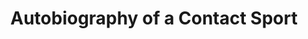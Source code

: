 ---
attached_gallery: gallery/autobiography.md
collection_archive: false
collection_category:
  - Award Winning
  - Kids
  - Black and White
  - Lifestyle
  - Color
  - Reportage
  - Portraits
  - Environments
  - Sports + Athletes
collection_content: >-
  0: The number of times I regret playing high school football.


  1: The number of points Sunnyslope High School lost by to keep them from
  playing in the division III Arizona High School Championship.


  2: The approximate number of high school football players who die every year
  from concussions.


  3: The number of years I started varsity football in Missouri.


  68: Varsity jersey number.


  81: Junior Varsity jersey number.


  100: The percent chance my unborn son will not play the game that I miss; the
  game that I love; the game that made me.


  I grew up in Missouri and I was an art-jock. I felt like I was unique—maybe I
  was—who knows. I received a handful of scholarships, which I considered, but I
  opted for pursuing my passion for art and photography. I love being a
  photographer. I still suffer from the effects of playing the game. Some
  include coping with depression and general panic disorder (my doctor now
  thinks these are related to my playing days) chronic back and knee pain, two
  torn thumbs, two torn hamstrings, two shoulder surgeries and a hip surgery. I
  would never say the pain outweighs the power. The game gave me an
  understanding of power and restraint.


  Over time, I have become more and more leery of passing on my playing legacy,
  my family’s football heirloom (my grandfather, father, and both my brothers
  played.) Living with my own physical and mental ailments combined with our
  better understanding of CTE, if I were ever to have a son, I now think that my
  family's football heirloom ends with me. 


  As a farewell, I chose to document the Phoenix based Sunny Slope football
  program. They are the Sunny Slope Vikings. I was a Parkview Viking. Both
  mascots depicted with the familiar horns flanking our helmets. We share the
  same school colors and are nearly identical in socio economic complexion. It
  was a perfect fit and the closest thing to being home without actually going
  home.


  There’s a violent beauty at the heart of the sport. These boys wear a costume
  of manhood, disguised by their strength, speed, and violence which only lasts
  so long when their childlike joy and rage comes to the surface.


  In New Orleans they have big bands at funerals and in football marching bands
  announce the euphoria and pain. I imagine football like that: an end, a
  beginning, and a celebration all wrapped up in the light of my nostalgia.
  Don’t consider this a eulogy. This is a celebration.


  Typography treatment by Patricia Pruiss of Sunday Afternoon and interview
  excerpts from Ian Reed, the Arizona defensive player of the year.
collection_cover: https://d1sf55qlb7p6hz.cloudfront.net/autobiography-3.jpg
collection_cover_mobile: https://d1sf55qlb7p6hz.cloudfront.net/verticalcovers-7.jpg
collection_description: >-
  This personal project explores my nostalgia and love for the game that shaped
  me. This work puts you on the sideline, in the helmet, and in the bleachers
  with the joy and heartache that characterizes the sport. Don’t consider this a
  eulogy. This is a celebration.


  Winner of the _American Photography Annual 34_ and featured by _Buzzfeed_ and
  _The Guardian._
collection_exhibition: []
collection_filter: Personal
collection_hidden: false
collection_meta: 2016
collection_preview:
  - https://d1sf55qlb7p6hz.cloudfront.net/auto-cover-1.jpg
  - https://d1sf55qlb7p6hz.cloudfront.net/auto-cover-2.jpg
  - https://d1sf55qlb7p6hz.cloudfront.net/auto-cover-3.jpg
  - https://d1sf55qlb7p6hz.cloudfront.net/auto-cover-4.jpg
cover_image: https://d1sf55qlb7p6hz.cloudfront.net/social-1.jpg
date: 
layout: blocks
logo: 
navigation_theme: white
px_extra: true
slug: autobiography-contact-sport
theme_color: CAD39C
theme_color_all_works: A7E05C
title: Autobiography of a Contact Sport
collection_awards:
  - content: |-
      **2018**  
      _AP 34: American Photography Annual 34_  
      Best Personal Work Series
    template: popup-text-element
collection_blocks:
  - _bookshop_name: collections/media-row-start
    row_alignment: between
  - _bookshop_name: collections/media-element
    block: media-element
    color: 0B0B09
    image: https://d1sf55qlb7p6hz.cloudfront.net/autobiography-1.jpg
    margin_left: 20
    margin_right: 0
    margin_y: 100
    width: 60
  - _bookshop_name: collections/media-row
    row_alignment: between
  - _bookshop_name: collections/media-element
    block: media-element
    color: D1D1D1
    image: https://d1sf55qlb7p6hz.cloudfront.net/autobiography-3.jpg
    margin_left: 5
    margin_right: 0
    margin_y: 100
    width: 40
  - _bookshop_name: collections/media-element
    block: media-element
    color: FFFFFF
    image: https://d1sf55qlb7p6hz.cloudfront.net/auto-text-1-1.jpg
    margin_left: 0
    margin_right: 10
    margin_y: 100
    width: 40
  - _bookshop_name: collections/media-row
    row_alignment: between
  - _bookshop_name: collections/media-element
    block: media-element
    color: 747474
    image: https://d1sf55qlb7p6hz.cloudfront.net/autobiography-4.jpg
    margin_left: 35
    margin_y: 100
    width: 50
  - _bookshop_name: collections/media-row
    row_alignment: between
  - _bookshop_name: collections/media-element
    block: media-element
    color: E4DEDC
    image: https://d1sf55qlb7p6hz.cloudfront.net/autobiography-5.jpg
    margin_left: 10
    margin_right: 0
    margin_y: 100
    width: 40
  - _bookshop_name: collections/media-element
    block: media-element
    color: C0C0C0
    image: https://d1sf55qlb7p6hz.cloudfront.net/autobiography-6.jpg
    margin_right: 5
    margin_y: 300
    width: 33
  - _bookshop_name: collections/media-row
    row_alignment: between
  - _bookshop_name: collections/media-element
    block: media-element
    color: 010101
    image: https://d1sf55qlb7p6hz.cloudfront.net/autobiography-7.jpg
    margin_left: 25
    margin_right: 0
    margin_y: 100
    width: 50
  - _bookshop_name: collections/media-row
    row_alignment: between
  - _bookshop_name: collections/media-element
    block: media-element
    color: 7F7F7F
    image: https://d1sf55qlb7p6hz.cloudfront.net/autobiography-8.jpg
    margin_left: 5
    margin_right: 0
    margin_y: 100
    width: 60
  - _bookshop_name: collections/media-row
    row_alignment: between
  - _bookshop_name: collections/media-element
    block: media-element
    color: FFFFFF
    image: https://d1sf55qlb7p6hz.cloudfront.net/auto-text-2.jpg
    margin_left: 0
    margin_y: 200
    width: 40
  - _bookshop_name: collections/media-element
    block: media-element
    color: E9E9E9
    image: https://d1sf55qlb7p6hz.cloudfront.net/autobiography-10.jpg
    margin_left: 0
    margin_right: 5
    margin_y: 100
    width: 50
  - _bookshop_name: collections/media-row
    row_alignment: between
  - _bookshop_name: collections/media-element
    block: media-element
    color: D0D0D0
    image: https://d1sf55qlb7p6hz.cloudfront.net/_T0A5314.jpg
    margin_left: 15
    margin_y: 100
    width: 33
  - _bookshop_name: collections/media-row
    row_alignment: between
  - _bookshop_name: collections/media-element
    block: media-element
    color: F3F2F0
    image: https://d1sf55qlb7p6hz.cloudfront.net/autobiography-12.jpg
    margin_left: 35
    margin_right: 5
    margin_y: 100
    width: 33
  - _bookshop_name: collections/media-row
    row_alignment: between
  - _bookshop_name: collections/media-element
    block: media-element
    color: D3D3D3
    image: https://d1sf55qlb7p6hz.cloudfront.net/autobiography-13.jpg
    margin_left: 10
    margin_right: 0
    margin_y: 100
    width: 33
  - _bookshop_name: collections/media-element
    block: media-element
    color: B1B1B1
    image: https://d1sf55qlb7p6hz.cloudfront.net/autobiography-14.jpg
    margin_left: 0
    margin_right: 10
    margin_y: 300
    width: 40
  - _bookshop_name: collections/media-row
    row_alignment: between
  - _bookshop_name: collections/media-element
    block: media-element
    color: C4C4C4
    image: https://d1sf55qlb7p6hz.cloudfront.net/autobiography-15.jpg
    margin_left: 5
    margin_right: 0
    margin_y: 100
    width: 50
  - _bookshop_name: collections/media-element
    block: media-element
    color: FFFFFF
    image: https://d1sf55qlb7p6hz.cloudfront.net/autobiography-16.jpg
    margin_y: 300
    width: 40
  - _bookshop_name: collections/media-row
    row_alignment: between
  - _bookshop_name: collections/media-element
    block: media-element
    color: A5A5A5
    image: https://d1sf55qlb7p6hz.cloudfront.net/autobiography-17.jpg
    margin_left: 25
    margin_right: 0
    margin_y: 100
    width: 60
  - _bookshop_name: collections/media-row
    row_alignment: between
  - _bookshop_name: collections/media-element
    block: media-element
    color: CCCCCC
    image: https://d1sf55qlb7p6hz.cloudfront.net/autobiography-18.jpg
    margin_left: 5
    margin_y: 100
    width: 33
  - _bookshop_name: collections/media-element
    block: media-element
    color: FCFAFB
    image: https://d1sf55qlb7p6hz.cloudfront.net/autobiography-19.jpg
    margin_left: 0
    margin_right: 10
    margin_y: 300
    width: 40
  - _bookshop_name: collections/media-row
    row_alignment: between
  - _bookshop_name: collections/media-element
    block: media-element
    color: E6E6E6
    image: https://d1sf55qlb7p6hz.cloudfront.net/autobiography-20.jpg
    margin_left: 20
    margin_right: 0
    margin_y: 100
    width: 50
  - _bookshop_name: collections/media-row
    row_alignment: between
  - _bookshop_name: collections/media-element
    block: media-element
    color: 2D2D2D
    image: https://d1sf55qlb7p6hz.cloudfront.net/autobiography-21.jpg
    margin_y: 100
    width: 40
  - _bookshop_name: collections/media-element
    block: media-element
    color: FFFFFF
    image: https://d1sf55qlb7p6hz.cloudfront.net/autobiography-22.jpg
    margin_left: 0
    margin_right: 15
    margin_y: 200
    width: 40
  - _bookshop_name: collections/media-row
    row_alignment: between
  - _bookshop_name: collections/media-element
    block: media-element
    color: FFE1D7
    image: https://d1sf55qlb7p6hz.cloudfront.net/autobiography-23.jpg
    margin_left: 35
    margin_y: 50
    width: 60
  - _bookshop_name: collections/media-row
    row_alignment: between
  - _bookshop_name: collections/media-element
    block: media-element
    color: D5DAE0
    image: https://d1sf55qlb7p6hz.cloudfront.net/autobiography-24.jpg
    margin_left: 5
    margin_right: 0
    margin_y: 100
    width: 40
  - _bookshop_name: collections/media-element
    block: media-element
    color: F0F0F0
    image: https://d1sf55qlb7p6hz.cloudfront.net/autobiography-25.jpg
    margin_left: 0
    margin_right: 10
    margin_y: 400
    width: 33
  - _bookshop_name: collections/media-row
    row_alignment: between
  - _bookshop_name: collections/media-element
    block: media-element
    color: 0F0F0F
    image: https://d1sf55qlb7p6hz.cloudfront.net/autobiography-26.jpg
    margin_left: 10
    margin_right: 0
    margin_y: 100
    width: 50
  - _bookshop_name: collections/media-element
    block: media-element
    color: FFFFFF
    image: https://d1sf55qlb7p6hz.cloudfront.net/autobiography-27.jpg
    margin_right: 0
    margin_y: 200
    width: 40
  - _bookshop_name: collections/media-row
    row_alignment: between
  - _bookshop_name: collections/media-element
    block: media-element
    color: D2D2D2
    image: https://d1sf55qlb7p6hz.cloudfront.net/autobiography-28.jpg
    margin_left: 5
    margin_right: 0
    margin_y: 100
    width: 33
  - _bookshop_name: collections/media-element
    block: media-element
    color: F0ECDD
    image: https://d1sf55qlb7p6hz.cloudfront.net/autobiography-29.jpg
    margin_y: 400
    width: 50
  - _bookshop_name: collections/media-row
    row_alignment: between
  - _bookshop_name: collections/media-element
    block: media-element
    color: C5C5C5
    image: https://d1sf55qlb7p6hz.cloudfront.net/autobiography-31.jpg
    margin_left: 5
    margin_y: 400
    width: 50
  - _bookshop_name: collections/media-element
    block: media-element
    color: AAAAAA
    image: https://d1sf55qlb7p6hz.cloudfront.net/autobiography-30.jpg
    margin_left: 0
    margin_right: 5
    margin_y: 100
    width: 30
  - _bookshop_name: collections/media-row
    row_alignment: between
  - _bookshop_name: collections/media-element
    block: media-element
    color: 020202
    image: https://d1sf55qlb7p6hz.cloudfront.net/autobiography-32.jpg
    margin_left: 15
    margin_right: 0
    margin_y: 100
    width: 60
  - _bookshop_name: collections/media-row
    row_alignment: between
  - _bookshop_name: collections/media-element
    block: media-element
    color: FFFFFF
    image: https://d1sf55qlb7p6hz.cloudfront.net/autobiography-33.jpg
    margin_left: 5
    margin_y: 300
    width: 40
  - _bookshop_name: collections/media-element
    block: media-element
    color: BFBFBF
    image: https://d1sf55qlb7p6hz.cloudfront.net/autobiography-34.jpg
    margin_y: 100
    width: 50
  - _bookshop_name: collections/media-row
    row_alignment: between
  - _bookshop_name: collections/media-element
    block: media-element
    color: EADFD5
    image: https://d1sf55qlb7p6hz.cloudfront.net/autobiography-35.jpg
    margin_left: 25
    margin_y: 100
    width: 50
  - _bookshop_name: collections/media-row
    row_alignment: between
  - _bookshop_name: collections/media-element
    block: media-element
    color: EDEBE9
    image: https://d1sf55qlb7p6hz.cloudfront.net/autobiography-36.jpg
    margin_left: 5
    margin_y: 100
    width: 40
  - _bookshop_name: collections/media-element
    block: media-element
    color: FFFFFF
    image: https://d1sf55qlb7p6hz.cloudfront.net/autobiography-37.jpg
    margin_right: 10
    margin_y: 200
    width: 40
  - _bookshop_name: collections/media-row
    row_alignment: between
  - _bookshop_name: collections/media-element
    block: media-element
    color: EAF1CA
    image: https://d1sf55qlb7p6hz.cloudfront.net/autobiography-38.jpg
    margin_left: 40
    margin_right: 5
    margin_y: 100
    width: 50
  - _bookshop_name: collections/media-row
    row_alignment: between
  - _bookshop_name: collections/media-element
    block: media-element
    color: FEECB4
    image: https://d1sf55qlb7p6hz.cloudfront.net/autobiography-39.jpg
    margin_left: 20
    margin_y: 100
    width: 60
  - _bookshop_name: collections/media-row
    row_alignment: between
  - _bookshop_name: collections/media-element
    block: media-element
    color: FCFBF9
    image: https://d1sf55qlb7p6hz.cloudfront.net/autobiography-40.jpg
    margin_left: 5
    margin_right: 0
    margin_y: 100
    width: 33
  - _bookshop_name: collections/media-element
    block: media-element
    color: FFFFFF
    image: https://d1sf55qlb7p6hz.cloudfront.net/autobiography-41.jpg
    margin_left: 0
    margin_right: 15
    margin_y: 100
    width: 40
  - _bookshop_name: collections/media-row
    row_alignment: between
  - _bookshop_name: collections/media-element
    block: media-element
    color: 0A0A0A
    image: https://d1sf55qlb7p6hz.cloudfront.net/autobiography-42.jpg
    margin_left: 20
    margin_right: 0
    margin_y: 100
    width: 50
  - _bookshop_name: collections/media-row
    row_alignment: between
  - _bookshop_name: collections/media-element
    block: media-element
    color: EDE4E6
    image: https://d1sf55qlb7p6hz.cloudfront.net/autobiography-43.jpg
    margin_left: 10
    margin_right: 0
    margin_y: 400
    width: 33
  - _bookshop_name: collections/media-element
    block: media-element
    color: ABABAB
    image: https://d1sf55qlb7p6hz.cloudfront.net/autobiography-44.jpg
    margin_right: 5
    margin_y: 100
    width: 40
  - _bookshop_name: collections/media-row
    row_alignment: between
  - _bookshop_name: collections/media-element
    block: media-element
    color: 4F4F4F
    image: https://d1sf55qlb7p6hz.cloudfront.net/autobiography-45.jpg
    margin_left: 25
    margin_y: 100
    width: 40
  - _bookshop_name: collections/media-row
    row_alignment: between
  - _bookshop_name: collections/media-element
    block: media-element
    color: 0B0B0B
    image: https://d1sf55qlb7p6hz.cloudfront.net/autobiography-46.jpg
    margin_left: 55
    margin_y: 100
    width: 40
  - _bookshop_name: collections/media-row
    row_alignment: between
  - _bookshop_name: collections/media-element
    block: media-element
    color: 9F9F9F
    image: https://d1sf55qlb7p6hz.cloudfront.net/autobiography-47.jpg
    margin_left: 20
    margin_y: 100
    width: 60
collection_press:
  - content: >-
      [_Buzzfeed_](https://www.buzzfeednews.com/article/gabrielsanchez/football-highschool-nfl-season-america-sports-players-team)
    template: popup-text-element
  - content: >-
      [_The
      Gaurdian_](https://www.theguardian.com/artanddesign/2018/sep/19/jesse-rieser-best-photograph-school-football-farewell-phoenix-arizona)
    template: popup-text-element
  - content: _Nacione_
    template: popup-text-element
---